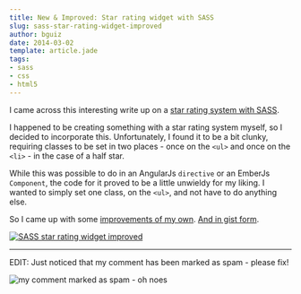 ```yaml
---
title: New & Improved: Star rating widget with SASS
slug: sass-star-rating-widget-improved
author: bguiz
date: 2014-03-02
template: article.jade
tags:
- sass
- css
- html5
---
```


I came across this interesting write up on a [star rating system with SASS](http://hugogiraudel.com/2014/02/24/star-rating-system-with-sass/).

I happened to be creating something with a star rating system myself, so I decided to incorporate this. Unfortunately, I found it to be a bit clunky, requiring classes to be set in two places - once on the `<ul>` and once on the `<li>` - in the case of a half star.

While this was possible to do in an AngularJs `directive` or an EmberJs `Component`, the code for it proved to be a little unwieldy for my liking. I wanted to simply set one class, on the `<ul>`, and not have to do anything else.

So I came up with some [improvements of my own](http://codepen.io/bguiz/pen/dtbFv). [And in gist form](https://gist.github.com/bguiz/9245614).

[![SASS star rating widget improved](https://31.media.tumblr.com/4ce4e3ac9eff340e03168f0845409546/tumblr_inline_n1sgilq6yZ1rer3hy.png)](http://codepen.io/bguiz/pen/dtbFv)

----

EDIT: Just noticed that my comment has been marked as spam - please fix!

![my comment marked as spam - oh noes](https://31.media.tumblr.com/1827287bd70fe6da9498b2fcea627446/tumblr_inline_n1sg5jBOdN1rer3hy.png)

